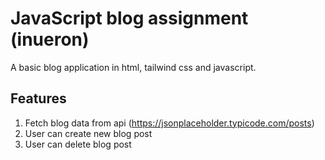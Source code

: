 # JavaScript blog assignment (inueron)

A basic blog application in html, tailwind css and javascript.

## Features
1. Fetch blog data from api (https://jsonplaceholder.typicode.com/posts)
2. User can create new blog post
3. User can delete blog post